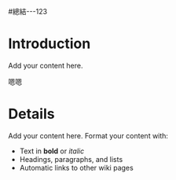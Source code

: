 #總結---123

# Introduction #

Add your content here.

嗯嗯


# Details #

Add your content here.  Format your content with:
  * Text in **bold** or _italic_
  * Headings, paragraphs, and lists
  * Automatic links to other wiki pages